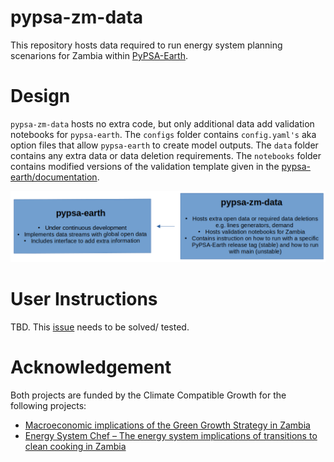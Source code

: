 # pypsa-zm-data

This repository hosts data required to run energy system planning scenarions for Zambia within [PyPSA-Earth](https://github.com/pypsa-meets-earth/pypsa-earth). 

# Design

`pypsa-zm-data` hosts no extra code, but only additional data add validation notebooks for `pypsa-earth`. The `configs` folder contains `config.yaml's` aka option files that allow `pypsa-earth` to create model outputs. The `data` folder contains any extra data or data deletion requirements. The `notebooks` folder contains modified versions of the validation template given in the [pypsa-earth/documentation](https://github.com/pypsa-meets-earth/documentation/tree/main/notebooks/validation).

![d](image/README/1679077012057.png)

# User Instructions

TBD. This [issue](https://github.com/pypsa-meets-earth/pypsa-zm-data/issues/1) needs to be solved/ tested.

# Acknowledgement

Both projects are funded by the Climate Compatible Growth for the following projects:

- [Macroeconomic implications of the Green Growth Strategy in Zambia](https://drive.google.com/file/d/1n9l50KhCGH4l07Kqsu1wiRGweubw0TYj/view?usp=sharing)
- [Energy System Chef – The energy system implications of transitions to clean cooking in Zambia](https://drive.google.com/file/d/1Sgr3NXm2F5gEFea_qEvJ-OWaNmSAjHMx/view?usp=sharing)
